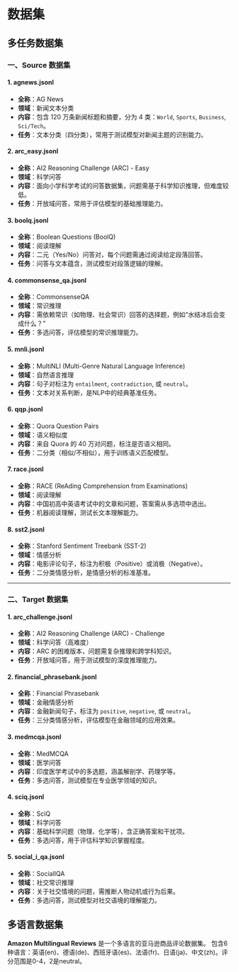 
# 数据集
## 多任务数据集

### **一、Source 数据集**
#### 1. **agnews.jsonl**  
- **全称**：AG News  
- **领域**：新闻文本分类  
- **内容**：包含 120 万条新闻标题和摘要，分为 4 类：`World`, `Sports`, `Business`, `Sci/Tech`。  
- **任务**：文本分类（四分类），常用于测试模型对新闻主题的识别能力。

#### 2. **arc_easy.jsonl**  
- **全称**：AI2 Reasoning Challenge (ARC) - Easy  
- **领域**：科学问答  
- **内容**：面向小学科学考试的问答数据集，问题需基于科学知识推理，但难度较低。  
- **任务**：开放域问答，常用于评估模型的基础推理能力。

#### 3. **boolq.jsonl**  
- **全称**：Boolean Questions (BoolQ)  
- **领域**：阅读理解  
- **内容**：二元（Yes/No）问答对，每个问题需通过阅读给定段落回答。  
- **任务**：问答与文本蕴含，测试模型对段落逻辑的理解。

#### 4. **commonsense_qa.jsonl**  
- **全称**：CommonsenseQA  
- **领域**：常识推理  
- **内容**：需依赖常识（如物理、社会常识）回答的选择题，例如“水结冰后会变成什么？”  
- **任务**：多选问答，评估模型的常识推理能力。

#### 5. **mnli.jsonl**  
- **全称**：MultiNLI (Multi-Genre Natural Language Inference)  
- **领域**：自然语言推理  
- **内容**：句子对标注为 `entailment`, `contradiction`, 或 `neutral`。  
- **任务**：文本对关系判断，是NLP中的经典基准任务。

#### 6. **qqp.jsonl**  
- **全称**：Quora Question Pairs  
- **领域**：语义相似度  
- **内容**：来自 Quora 的 40 万对问题，标注是否语义相同。  
- **任务**：二分类（相似/不相似），用于训练语义匹配模型。

#### 7. **race.jsonl**  
- **全称**：RACE (ReAding Comprehension from Examinations)  
- **领域**：阅读理解  
- **内容**：中国初高中英语考试中的文章和问题，答案需从多选项中选出。  
- **任务**：机器阅读理解，测试长文本理解能力。

#### 8. **sst2.jsonl**  
- **全称**：Stanford Sentiment Treebank (SST-2)  
- **领域**：情感分析  
- **内容**：电影评论句子，标注为积极（Positive）或消极（Negative）。  
- **任务**：二分类情感分析，是情感分析的标准基准。

---

### **二、Target 数据集**
#### 1. **arc_challenge.jsonl**  
- **全称**：AI2 Reasoning Challenge (ARC) - Challenge  
- **领域**：科学问答（高难度）  
- **内容**：ARC 的困难版本，问题需复杂推理和跨学科知识。  
- **任务**：开放域问答，用于测试模型的深度推理能力。

#### 2. **financial_phrasebank.jsonl**  
- **全称**：Financial Phrasebank  
- **领域**：金融情感分析  
- **内容**：金融新闻句子，标注为 `positive`, `negative`, 或 `neutral`。  
- **任务**：三分类情感分析，评估模型在金融领域的应用效果。

#### 3. **medmcqa.jsonl**  
- **全称**：MedMCQA  
- **领域**：医学问答  
- **内容**：印度医学考试中的多选题，涵盖解剖学、药理学等。  
- **任务**：多选问答，测试模型在专业医学领域的知识。

#### 4. **sciq.jsonl**  
- **全称**：SciQ  
- **领域**：科学问答  
- **内容**：基础科学问题（物理、化学等），含正确答案和干扰项。  
- **任务**：多选问答，用于评估科学知识掌握程度。

#### 5. **social_i_qa.jsonl**  
- **全称**：SocialIQA  
- **领域**：社交常识推理  
- **内容**：关于社交情境的问题，需推断人物动机或行为后果。  
- **任务**：多选问答，测试模型对社交语境的理解能力。
## 多语言数据集

 **Amazon Multilingual Reviews** 是一个多语言的亚马逊商品评论数据集。
包含6种语言：英语(en)、德语(de)、西班牙语(es)、法语(fr)、日语(ja)、中文(zh)。评分范围是0-4，2是neutral。